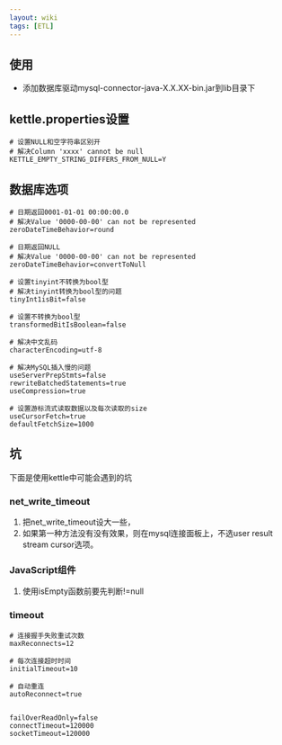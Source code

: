 ```yaml
---
layout: wiki
tags: [ETL]
---
```


## 使用

* 添加数据库驱动mysql-connector-java-X.X.XX-bin.jar到lib目录下


## kettle.properties设置

```
# 设置NULL和空字符串区别开
# 解决Column 'xxxx' cannot be null
KETTLE_EMPTY_STRING_DIFFERS_FROM_NULL=Y
```


## 数据库选项

```
# 日期返回0001-01-01 00:00:00.0
# 解决Value '0000-00-00' can not be represented
zeroDateTimeBehavior=round

# 日期返回NULL
# 解决Value '0000-00-00' can not be represented
zeroDateTimeBehavior=convertToNull

# 设置tinyint不转换为bool型
# 解决tinyint转换为bool型的问题
tinyInt1isBit=false

# 设置不转换为bool型
transformedBitIsBoolean=false

# 解决中文乱码
characterEncoding=utf-8

# 解决MySQL插入慢的问题
useServerPrepStmts=false
rewriteBatchedStatements=true
useCompression=true

# 设置游标流式读取数据以及每次读取的size
useCursorFetch=true
defaultFetchSize=1000
```

## 坑

下面是使用kettle中可能会遇到的坑

### net_write_timeout

1. 把net_write_timeout设大一些，
2. 如果第一种方法没有没有效果，则在mysql连接面板上，不选user result stream cursor选项。

### JavaScript组件

1. 使用isEmpty函数前要先判断!=null

### timeout

```
# 连接握手失败重试次数
maxReconnects=12

# 每次连接超时时间
initialTimeout=10

# 自动重连
autoReconnect=true


failOverReadOnly=false
connectTimeout=120000
socketTimeout=120000
```
